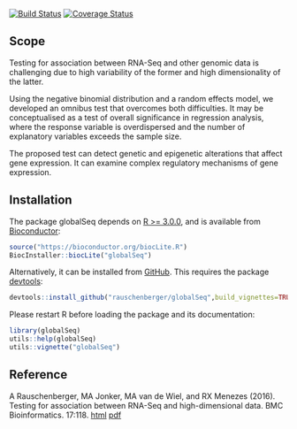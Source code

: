 
<!-- README.md is generated from README.Rmd. Please edit that file -->
[![Build Status](https://travis-ci.org/rauschenberger/globalSeq.svg?branch=master)](https://travis-ci.org/rauschenberger/globalSeq) [![Coverage Status](https://codecov.io/github/rauschenberger/globalSeq/coverage.svg?branch=master)](https://codecov.io/github/rauschenberger/globalSeq?branch=master)

<!--[![Platforms](http://www.bioconductor.org/shields/availability/release/globalSeq.svg)](http://bioconductor.org/packages/devel/bioc/html/globalSeq.html#archives)
[![Downloads](http://www.bioconductor.org/shields/downloads/globalSeq.svg)](http://bioconductor.org/packages/stats/bioc/globalSeq/)
[![Posts](http://www.bioconductor.org/shields/posts/globalSeq.svg)](https://support.bioconductor.org/t/globalseq/)
[![in Bioc](http://www.bioconductor.org/shields/years-in-bioc/globalSeq.svg)](http://bioconductor.org/packages/devel/bioc/html/globalSeq.html#since)
[![Build](http://www.bioconductor.org/shields/build/devel/bioc/globalSeq.svg)](http://bioconductor.org/checkResults/devel/bioc-LATEST/globalSeq/)
[![Commits](http://www.bioconductor.org/shields/commits/bioc/globalSeq.svg)](http://bioconductor.org/packages/devel/bioc/html/globalSeq.html#svn_source)
[![Coverage Status](http://www.bioconductor.org/shields/coverage/devel/globalSeq.svg)](https://codecov.io/github/Bioconductor-mirror/globalSeq/branch/master)-->
Scope
-----

Testing for association between RNA-Seq and other genomic data is challenging due to high variability of the former and high dimensionality of the latter.

Using the negative binomial distribution and a random effects model, we developed an omnibus test that overcomes both difficulties. It may be conceptualised as a test of overall significance in regression analysis, where the response variable is overdispersed and the number of explanatory variables exceeds the sample size.

The proposed test can detect genetic and epigenetic alterations that affect gene expression. It can examine complex regulatory mechanisms of gene expression.

Installation
------------

The package globalSeq depends on [R &gt;= 3.0.0](https://cran.r-project.org/), and is available from [Bioconductor](http://bioconductor.org/packages/globalSeq/):

``` r
source("https://bioconductor.org/biocLite.R")
BiocInstaller::biocLite("globalSeq")
```

Alternatively, it can be installed from [GitHub](https://github.com/rauschenberger/globalSeq). This requires the package [devtools](https://cran.r-project.org/web/packages/devtools/README.html):

``` r
devtools::install_github("rauschenberger/globalSeq",build_vignettes=TRUE)
```

Please restart R before loading the package and its documentation:

``` r
library(globalSeq)
utils::help(globalSeq)
utils::vignette("globalSeq")
```

Reference
---------

A Rauschenberger, MA Jonker, MA van de Wiel, and RX Menezes (2016). Testing for association between RNA-Seq and high-dimensional data. BMC Bioinformatics. 17:118. [html](http://dx.doi.org/10.1186/s12859-016-0961-5) [pdf](http://www.biomedcentral.com/content/pdf/s12859-016-0961-5.pdf)


<!-- [html]
<script>
  (function(i,s,o,g,r,a,m){i['GoogleAnalyticsObject']=r;i[r]=i[r]||function(){
  (i[r].q=i[r].q||[]).push(arguments)},i[r].l=1*new Date();a=s.createElement(o),
  m=s.getElementsByTagName(o)[0];a.async=1;a.src=g;m.parentNode.insertBefore(a,m)
  })(window,document,'script','https://www.google-analytics.com/analytics.js','ga');
  ga('create', 'UA-96845398-2', 'auto');
  ga('send', 'pageview');
</script>
-->
